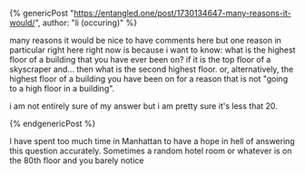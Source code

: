 
{% genericPost "https://entangled.one/post/1730134647-many-reasons-it-would/",
    author: "li (occuring)" %}
  <p>
    many reasons it would be nice to have comments here but one reason in
    particular right here right now is because i want to know: what is the
    highest floor of a building that you have ever been on? if it is the top
    floor of a skyscraper and... then what is the second highest floor. or,
    alternatively, the highest floor of a building you have been on for a reason
    that is not "going to a high floor in a building".
  </p>
  <p>
    i am not entirely sure of my answer but i am pretty sure it's less that 20.
  </p>
{% endgenericPost %}

I have spent too much time in Manhattan to have a hope in hell of answering this question accurately. Sometimes a random hotel room or whatever is on the 80th floor and you barely notice
